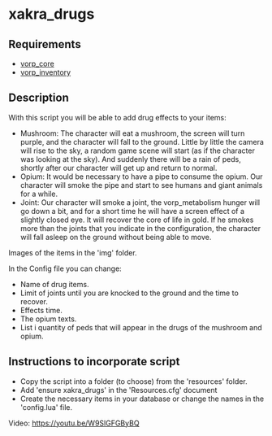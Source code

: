 # xakra_drugs
## Requirements
- [vorp_core](https://github.com/VORPCORE/vorp-core-lua)
- [vorp_inventory](https://github.com/VORPCORE/vorp_inventory-lua)

## Description
With this script you will be able to add drug effects to your items:
- Mushroom: The character will eat a mushroom, the screen will turn purple, and the character will fall to the ground. Little by little the camera will rise to the sky, a random game scene will start (as if the character was looking at the sky). And suddenly there will be a rain of peds, shortly after our character will get up and return to normal.
- Opium: It would be necessary to have a pipe to consume the opium. Our character will smoke the pipe and start to see humans and giant animals for a while.
- Joint: Our character will smoke a joint, the vorp_metabolism hunger will go down a bit, and for a short time he will have a screen effect of a slightly closed eye. It will recover the core of life in gold. If he smokes more than the joints that you indicate in the configuration, the character will fall asleep on the ground without being able to move.

Images of the items in the 'img' folder.

In the Config file you can change:
- Name of drug items.
- Limit of joints until you are knocked to the ground and the time to recover.
- Effects time.
- The opium texts.
- List i quantity of peds that will appear in the drugs of the mushroom and opium.

## Instructions to incorporate script
- Copy the script into a folder (to choose) from the 'resources' folder.
- Add 'ensure xakra_drugs' in the 'Resources.cfg' document
- Create the necessary items in your database or change the names in the 'config.lua' file.

Video: https://youtu.be/W9SlGFGByBQ
